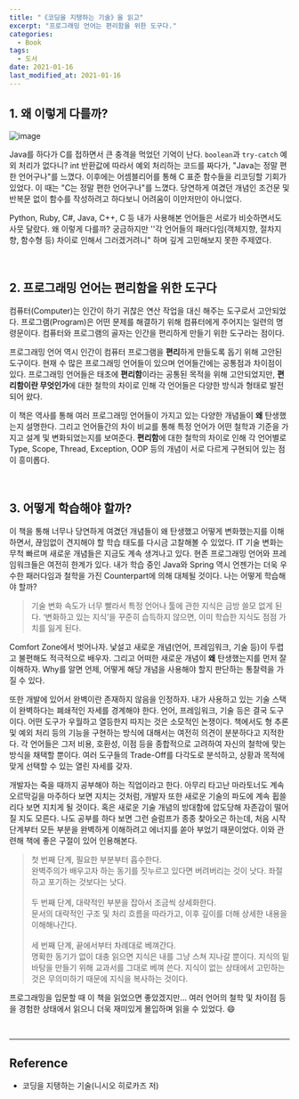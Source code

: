 ```yaml
---
title: "《코딩을 지탱하는 기술》을 읽고"
excerpt: "프로그래밍 언어는 편리함을 위한 도구다."
categories:
  - Book
tags:
  - 도서
date: 2021-01-16
last_modified_at: 2021-01-16
---
```


## 1. 왜 이렇게 다를까?

![image](https://user-images.githubusercontent.com/56240505/104808772-c3fe6800-582b-11eb-830f-82cbb778a460.png)

Java를 하다가 C를 접하면서 큰 충격을 먹었던 기억이 난다. ``boolean``과 ``try-catch`` 예외 처리가 없다니? int 반환값에 따라서 예외 처리하는 코드를 짜다가, "Java는 정말 편한 언어구나"를 느꼈다. 이후에는 어셈블리어를 통해 C 표준 함수들을 리코딩할 기회가 있었다. 이 때는 "C는 정말 편한 언어구나"를 느꼈다. 당연하게 여겼던 개념인 조건문 및 반복문 없이 함수를 작성하려고 하다보니 어려움이 이만저만이 아니었다.

Python, Ruby, C#, Java, C++, C 등 내가 사용해본 언어들은 서로가 비슷하면서도 사뭇 달랐다. 왜 이렇게 다를까? 궁금하지만 ''각 언어들의 패러다임(객체지향, 절차지향, 함수형 등) 차이로 인해서 그러겠거려니" 하며 깊게 고민해보지 못한 주제였다.

<br>

## 2. 프로그래밍 언어는 편리함을 위한 도구다

컴퓨터(Computer)는 인간이 하기 귀찮은 연산 작업을 대신 해주는 도구로서 고안되었다. 프로그램(Program)은 어떤 문제를 해결하기 위해 컴퓨터에게 주어지는 일련의 명령문이다. 컴퓨터와 프로그램의 골자는 인간을 편리하게 만들기 위한 도구라는 점이다.

프로그래밍 언어 역시 인간이 컴퓨터 프로그램을 **편리**하게 만들도록 돕기 위해 고안된 도구이다. 현재 수 많은 프로그래밍 언어들이 있으며 언어들간에는 공통점과 차이점이 있다. 프로그래밍 언어들은 태초에 **편리함**이라는 공통된 목적을 위해 고안되었지만, **편리함이란 무엇인가**에 대한 철학의 차이로 인해 각 언어들은 다양한 방식과 형태로 발전되어 왔다.

이 책은 역사를 통해 여러 프로그래밍 언어들이 가지고 있는 다양한 개념들이 **왜** 탄생했는지 설명한다. 그리고 언어들간의 차이 비교를 통해 특정 언어가 어떤 철학과 기준을 가지고 설계 및 변화되었는지를 보여준다. **편리함**에 대한 철학의 차이로 인해 각 언어별로 Type, Scope, Thread, Exception, OOP 등의 개념이 서로 다르게 구현되어 있는 점이 흥미롭다.

<br>

## 3. 어떻게 학습해야 할까?

이 책을 통해 너무나 당연하게 여겼던 개념들이 왜 탄생했고 어떻게 변화했는지를 이해하면서, 끊임없이 견지해야 할 학습 태도를 다시금 고찰해볼 수 있었다. IT 기술 변화는 무척 빠르며 새로운 개념들은 지금도 계속 생겨나고 있다. 현존 프로그래밍 언어와 프레임워크들은 여전히 한계가 있다. 내가 학습 중인 Java와 Spring 역시 언젠가는 더욱 우수한 패러다임과 철학을 가진 Counterpart에 의해 대체될 것이다. 나는 어떻게 학습해야 할까?

> 기술 변화 속도가 너무 빨라서 특정 언어나 툴에 관한 지식은 금방 쓸모 없게 된다. ‘변화하고 있는 지식’을 꾸준히 습득하지 않으면, 이미 학습한 지식도 점점 가치를 잃게 된다.

Comfort Zone에서 벗어나자. 낯설고 새로운 개념(언어, 프레임워크, 기술 등)이 두렵고 불편해도 적극적으로 배우자. 그리고 어떠한 새로운 개념이 **왜** 탄생했는지를 먼저 잘 이해하자. Why를 알면 언제, 어떻게 해당 개념을 사용해야 할지 판단하는 통찰력을 가질 수 있다.

또한 개발에 있어서 완벽이란 존재하지 않음을 인정하자. 내가 사용하고 있는 기술 스택이 완벽하다는 폐쇄적인 자세를 경계해야 한다. 언어, 프레임워크, 기술 등은 결국 도구이다. 어떤 도구가 우월하고 열등한지 따지는 것은 소모적인 논쟁이다. 책에서도 형 추론 및 예외 처리 등의 기능을 구현하는 방식에 대해서는 여전히 의견이 분분하다고 지적한다. 각 언어들은 그저 비용, 호환성, 이점 등을 종합적으로 고려하여 자신의 철학에 맞는 방식을 채택할 뿐이다. 여러 도구들의 Trade-Off를 다각도로 분석하고, 상황과 목적에 맞게 선택할 수 있는 열린 자세를 갖자.

개발자는 죽을 때까지 공부해야 하는 직업이라고 한다. 아무리 타고난 마라토너도 계속 오르막길을 마주하다 보면 지치는 것처럼, 개발자 또한 새로운 기술의 파도에 계속 휩쓸리다 보면 지치게 될 것이다. 혹은 새로운 기술 개념의 방대함에 압도당해 자존감이 떨어질 지도 모른다. 나도 공부를 하다 보면 그런 슬럼프가 종종 찾아오곤 하는데, 처음 시작 단계부터 모든 부분을 완벽하게 이해하려고 에너지를 쏟아 부었기 때문이었다. 이와 관련해 책에 좋은 구절이 있어 인용해본다.

> 첫 번째 단계, 필요한 부분부터 흡수한다.<br>
완벽주의가 배우고자 하는 동기를 짓누르고 있다면 버려버리는 것이 낫다. 좌절하고 포기하는 것보다는 낫다.<br><br>
두 번째 단계, 대략적인 부분을 잡아서 조금씩 상세화한다.<br>
문서의 대략적인 구조 및 처리 흐름을 따라가고, 이후 깊이를 더해 상세한 내용을 이해해나간다.<br><br>
세 번째 단계, 끝에서부터 차례대로 베껴간다.<br>
명확한 동기가 없이 대충 읽으면 지식은 내를 그냥 스쳐 지나갈 뿐이다. 지식의 밑바탕을 만들기 위해 교과서를 그대로 베껴 쓴다. 지식이 없는 상태에서 고민하는 것은 무의미하기 때문에 지식을 복사하는 것이다.

프로그래밍을 입문할 때 이 책을 읽었으면 좋았겠지만... 여러 언어의 철학 및 차이점 등을 경험한 상태에서 읽으니 더욱 재미있게 몰입하며 읽을 수 있었다. 😄

<br>

---

## Reference

* 코딩을 지탱하는 기술(니시오 히로카즈 저)
